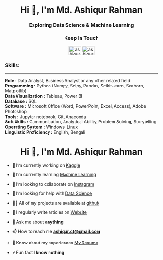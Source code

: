 

<h1 align="center">Hi 👋, I'm Md. Ashiqur Rahman</h1>
<h3 align="center">Exploring Data Science & Machine Learning</h3>



<h3 align="center">Keep In Touch</h3>
<p align="center">
<a href="https://linkedin.com/in/ashiqur0202" target="blank"><img align="center" src="https://raw.githubusercontent.com/rahuldkjain/github-profile-readme-generator/master/src/images/icons/Social/linked-in-alt.svg" alt="ashiqur0202" height="30" width="40" /></a>
<a href="https://kaggle.com/ashiqur0202" target="blank"><img align="center" src="https://raw.githubusercontent.com/rahuldkjain/github-profile-readme-generator/master/src/images/icons/Social/kaggle.svg" alt="ashiqur0202" height="30" width="40" /></a>
</p>

<h3>Skills:</h3>
<hr>
<p>
  <b> Role		:</b> Data Analyst, Business Analyst or any other related field<br>
<b>Programming	 	:</b>  Python (Numpy, Scipy, Pandas, Scikit-learn, Seaborn, Matplotlib)<br>
<b>Data Visualization	:</b>  Tableau, Power BI<br>
<b>Database		:</b>  SQL<br>
<b>Software		:</b>  Microsoft Office (Word, PowerPoint, Excel, Access), Adobe Photoshop<br>
<b>Tools		:</b>  Jupyter notebook, Git, Anaconda<br>
<b>Soft Skills		:</b>  Communication, Analytical Ability, Problem Solving, Storytelling<br>
<b>Operating System 	:</b>  Windows, Linux<br>
<b>Linguistic Proficiency 	:</b>  English, Bengali<br>
</p>

<h1 align="center">Hi 👋, I'm Md. Ashiqur Rahman</h1>


- 🔭 I’m currently working on [Kaggle](#)

- 🌱 I’m currently learning [Machine Learning](#)

- 👯 I’m looking to collaborate on [Instagram](#)

- 🤝 I’m looking for help with [Data Science](#)

- 👨‍💻 All of my projects are available at [github](github)

- 📝 I regularly write articles on [Website](https://www.ashiqnotes.com/)

- 💬 Ask me about **anything**

- 📫 How to reach me **ashiqur.ct@gmail.com**

- 📄 Know about my experiences [My Resume](#)

- ⚡ Fun fact **I know nothing**




